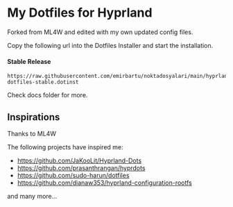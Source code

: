 # My Dotfiles for Hyprland
Forked from ML4W and edited with my own updated config files.

Copy the following url into the Dotfiles Installer and start the installation.

#### Stable Release

```
https://raw.githubusercontent.com/emirbartu/noktadosyalari/main/hyprland-dotfiles-stable.dotinst
```

Check docs folder for more.

## Inspirations

Thanks to ML4W 

The following projects have inspired me:

- https://github.com/JaKooLit/Hyprland-Dots
- https://github.com/prasanthrangan/hyprdots
- https://github.com/sudo-harun/dotfiles
- https://github.com/dianaw353/hyprland-configuration-rootfs

and many more...
